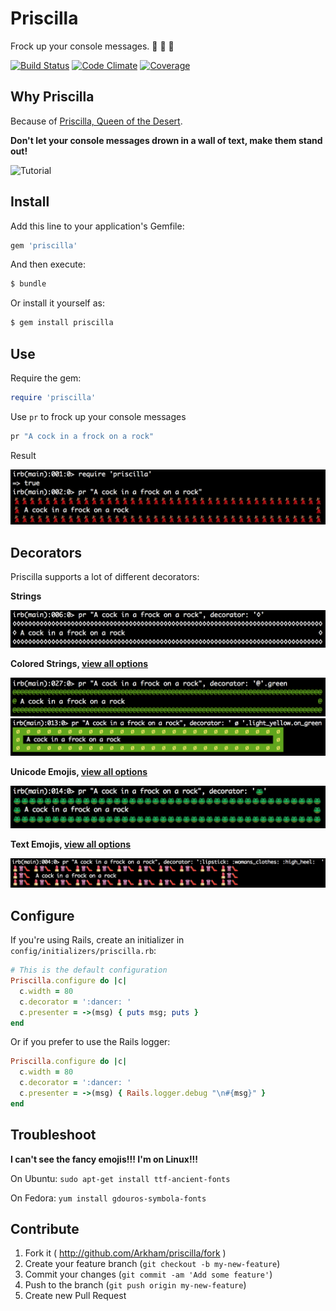 # Priscilla

Frock up your console messages. :dancer: :dancer: :dancer:

[![Build Status](https://travis-ci.org/Arkham/priscilla.png?branch=master)](https://travis-ci.org/Arkham/priscilla)
[![Code Climate](https://codeclimate.com/github/Arkham/priscilla.png)](https://codeclimate.com/github/Arkham/priscilla)
[![Coverage](https://codeclimate.com/github/Arkham/priscilla/coverage.png)](https://codeclimate.com/github/Arkham/priscilla)

## Why Priscilla

Because of [Priscilla, Queen of the Desert](http://en.wikipedia.org/wiki/The_Adventures_of_Priscilla,_Queen_of_the_Desert).

**Don't let your console messages drown in a wall of text, make them stand out!**

![Tutorial](images/priscilla.gif)

## Install

Add this line to your application's Gemfile:

```ruby
gem 'priscilla'
```

And then execute:

```bash
$ bundle
```

Or install it yourself as:

```bash
$ gem install priscilla
```

## Use

Require the gem:
```ruby
require 'priscilla'
```

Use `pr` to frock up your console messages

```ruby
pr "A cock in a frock on a rock"
```

Result

![Result](images/result.png)

## Decorators

Priscilla supports a lot of different decorators:

**Strings**

![Strings](images/strings.png)

**Colored Strings, [view all options](https://github.com/fazibear/colorize)**

![Colored Strings](images/colored_strings.png)
![Colored Strings, part 2](images/colored_strings_two.png)

**Unicode Emojis, [view all options](http://en.wikipedia.org/wiki/Emoji)**

![Unicode Emojis](images/unicode_emojis.png)

**Text Emojis, [view all options](http://www.emoji-cheat-sheet.com/)**

![Text Emojis](images/text_emojis.png)


## Configure

If you're using Rails, create an initializer in `config/initializers/priscilla.rb`:

```ruby
# This is the default configuration
Priscilla.configure do |c|
  c.width = 80
  c.decorator = ':dancer: '
  c.presenter = ->(msg) { puts msg; puts }
end
```

Or if you prefer to use the Rails logger:

```ruby
Priscilla.configure do |c|
  c.width = 80
  c.decorator = ':dancer: '
  c.presenter = ->(msg) { Rails.logger.debug "\n#{msg}" }
end
```

## Troubleshoot

**I can't see the fancy emojis!!! I'm on Linux!!!**

On Ubuntu: `sudo apt-get install ttf-ancient-fonts`

On Fedora: `yum install gdouros-symbola-fonts`

## Contribute

1. Fork it ( http://github.com/Arkham/priscilla/fork )
2. Create your feature branch (`git checkout -b my-new-feature`)
3. Commit your changes (`git commit -am 'Add some feature'`)
4. Push to the branch (`git push origin my-new-feature`)
5. Create new Pull Request
